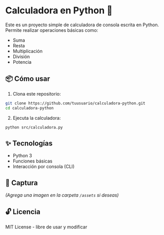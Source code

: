 # Calculadora en Python 🧮

Este es un proyecto simple de calculadora de consola escrita en Python. Permite realizar operaciones básicas como:

- Suma
- Resta
- Multiplicación
- División
- Potencia

## 📦 Cómo usar

1. Clona este repositorio:

```bash
git clone https://github.com/tuusuario/calculadora-python.git
cd calculadora-python
```

2. Ejecuta la calculadora:

```bash
python src/calculadora.py
```

## ✨ Tecnologías

- Python 3
- Funciones básicas
- Interacción por consola (CLI)

## 📸 Captura

*(Agrega una imagen en la carpeta `/assets` si deseas)*

## 🔓 Licencia

MIT License - libre de usar y modificar
